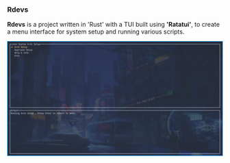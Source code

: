 ### Rdevs

**Rdevs** is a project written in 'Rust' with a TUI built using <strong>'Ratatui'</strong>, to create a menu interface for system setup and running various scripts.

![Preview](preview/rdevs.png)

